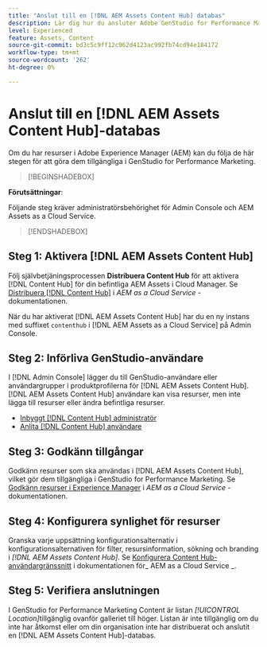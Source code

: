 ```yaml
---
title: "Anslut till en [!DNL AEM Assets Content Hub] databas"
description: Lär dig hur du ansluter Adobe GenStudio for Performance Marketing till en Adobe Experience Manager-databas (AEM) [!DNL Content Hub] och utnyttjar befintligt godkänt innehåll.
level: Experienced
feature: Assets, Content
source-git-commit: bd3c5c9ff12c962d4123ac992fb74cd94e184172
workflow-type: tm+mt
source-wordcount: '262'
ht-degree: 0%

---
```


# Anslut till en [!DNL AEM Assets Content Hub]-databas

Om du har resurser i Adobe Experience Manager (AEM) kan du följa de här stegen för att göra dem tillgängliga i GenStudio for Performance Marketing.

>[!BEGINSHADEBOX]

**Förutsättningar**:

Följande steg kräver administratörsbehörighet för Admin Console och AEM Assets as a Cloud Service.

>[!ENDSHADEBOX]

## Steg 1: Aktivera [!DNL AEM Assets Content Hub]

Följ självbetjäningsprocessen **Distribuera Content Hub** för att aktivera [!DNL Content Hub] för din befintliga AEM Assets i Cloud Manager. Se [Distribuera [!DNL Content Hub]](https://experienceleague.adobe.com/sv/docs/experience-manager-cloud-service/content/assets/content-hub/deploy-content-hub) i _AEM as a Cloud Service_ -dokumentationen.

När du har aktiverat [!DNL AEM Assets Content Hub] har du en ny instans med suffixet `contenthub` i [!DNL AEM Assets as a Cloud Service] på Admin Console.

## Steg 2: Införliva GenStudio-användare

I [!DNL Admin Console] lägger du till GenStudio-användare eller användargrupper i produktprofilerna för [!DNL AEM Assets Content Hub]. [!DNL AEM Assets Content Hub] användare kan visa resurser, men inte lägga till resurser eller ändra befintliga resurser.

- [Inbyggt [!DNL Content Hub] administratör](https://experienceleague.adobe.com/sv/docs/experience-manager-cloud-service/content/assets/content-hub/deploy-content-hub#onboard-content-hub-administrator)
- [Anlita [!DNL Content Hub] användare](https://experienceleague.adobe.com/sv/docs/experience-manager-cloud-service/content/assets/content-hub/deploy-content-hub#onboard-content-hub-users)

## Steg 3: Godkänn tillgångar

Godkänn resurser som ska användas i [!DNL AEM Assets Content Hub], vilket gör dem tillgängliga i GenStudio for Performance Marketing. Se [Godkänn resurser i Experience Manager](https://experienceleague.adobe.com/sv/docs/experience-manager-cloud-service/content/assets/dynamicmedia/dynamic-media-open-apis/approve-assets) i _AEM as a Cloud Service_ -dokumentationen.

## Steg 4: Konfigurera synlighet för resurser

Granska varje uppsättning konfigurationsalternativ i konfigurationsalternativen för filter, resursinformation, sökning och branding i _[!DNL AEM Assets Content Hub]_. Se [Konfigurera Content Hub-användargränssnitt](https://experienceleague.adobe.com/sv/docs/experience-manager-cloud-service/content/assets/content-hub/configure-content-hub-ui-options) i dokumentationen för_ AEM as a Cloud Service _.

## Steg 5: Verifiera anslutningen

I GenStudio for Performance Marketing Content är listan _[!UICONTROL Location]_&#x200B;tillgänglig ovanför galleriet till höger. Listan är inte tillgänglig om du inte har åtkomst eller om din organisation inte har distribuerat och anslutit en [!DNL AEM Assets Content Hub]-databas.

